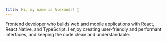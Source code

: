 ```yaml
---
title: Hi, my name is Alexandr! 🤚
---
```


Frontend developer who builds web and mobile applications with React, React Native, and TypeScript. I enjoy creating user-friendly and performant interfaces, and keeping the code clean and understandable.

<!-- In addition to typical frontend tasks, I have also worked with CI/CD and have basic knowledge of Node.js. I am constantly learning new technologies and looking for ways to make applications faster, more user-friendly, and more reliable.

I love tackling complex challenges because they make development more interesting. -->
